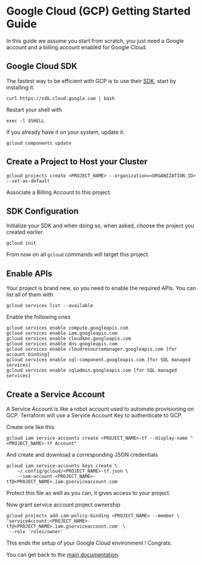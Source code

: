 # Google Cloud (GCP) Getting Started Guide

In this guide we assume you start from scratch, you just need a Google account and a billing account enabled for Google Cloud.

## Google Cloud SDK

The fastest way to be efficient with GCP is to use their [SDK](https://cloud.google.com/sdk/install), start by installing it.

    curl https://sdk.cloud.google.com | bash

Restart your shell with

    exec -l $SHELL

If you already have it on your system, update it.

    gcloud components update

## Create a Project to Host your Cluster

    gcloud projects create <PROJECT_NAME> --organization=<ORGANIZATION_ID> --set-as-default

Associate a Billing Account to this project.

## SDK Configuration

Initialize your SDK and when doing so, when asked, choose the project you created earlier.

    gcloud init

From now on all `gcloud` commands will target this project.

## Enable APIs

Your project is brand new, so you need to enable the required APIs. You can list all of them with

    gcloud services list --available

Enable the following ones

    gcloud services enable compute.googleapis.com
    gcloud services enable iam.googleapis.com
    gcloud services enable cloudkms.googleapis.com
    gcloud services enable dns.googleapis.com
    gcloud services enable cloudresourcemanager.googleapis.com [for account binding]
    gcloud services enable sql-component.googleapis.com [for SQL managed services]
    gcloud services enable sqladmin.googleapis.com [for SQL managed services]

## Create a Service Account

A Service Account is like a robot account used to automate provisioning on GCP. Terraform will use a Service Account Key to authenticate to GCP.

Create one like this

    gcloud iam service-accounts create <PROJECT_NAME>-tf --display-name "<PROJECT_NAME>-tf Account"

And create and download a corresponding JSON credentials

    gcloud iam service-accounts keys create \
        ~/.config/gcloud/<PROJECT_NAME>-tf.json \
        --iam-account <PROJECT_NAME>-tf@<PROJECT_NAME>.iam.gserviceaccount.com

Protect this file as well as you can, it gives access to your project.

Now grant service account project ownership

    gcloud projects add-iam-policy-binding <PROJECT_NAME> --member \
    'serviceAccount:<PROJECT_NAME>-tf@<PROJECT_NAME>.iam.gserviceaccount.com' \
     --role 'roles/owner'

This ends the setup of your Google Cloud environment ! Congrats.

You can get back to the [main documentation](README.md).
